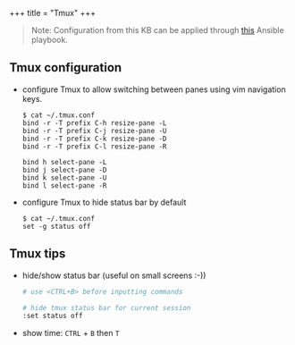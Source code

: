 +++
title = "Tmux"
+++

> Note: Configuration from this KB can be applied through [this](https://github.com/Mamut3D/mamut3d.github.io/blob/main/ansible/playbooks/personal_config.yml) Ansible playbook.

## Tmux configuration

- configure Tmux to allow switching between panes using vim navigation keys.
  ```console
  $ cat ~/.tmux.conf
  bind -r -T prefix C-h resize-pane -L
  bind -r -T prefix C-j resize-pane -U
  bind -r -T prefix C-k resize-pane -D
  bind -r -T prefix C-l resize-pane -R

  bind h select-pane -L
  bind j select-pane -D
  bind k select-pane -U
  bind l select-pane -R
  ```

- configure Tmux to hide status bar by default
  ```console
  $ cat ~/.tmux.conf
  set -g status off
  ```

## Tmux tips

- hide/show status bar (useful on small screens :-))
  ```bash
  # use <CTRL+B> before inputting commands

  # hide tmux status bar for current session
  :set status off
  ```
- show time: `CTRL` + `B` then `T`
